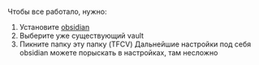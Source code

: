 Чтобы все работало, нужно:
1. Установите [obsidian](https://obsidian.md/download)
2. Выберите уже существующий vault
3. Пикните папку эту папку (TFCV)
Дальнейшие настройки под себя obsidian можете порыскать в настройках, там несложно


